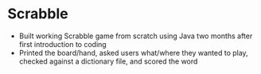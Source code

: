 # Scrabble
* Built working Scrabble game from scratch using Java two months after first introduction to coding
* Printed the board/hand, asked users what/where they wanted to play, checked against a dictionary file, and scored the word
